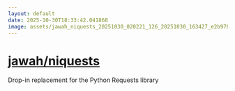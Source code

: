 ```yaml
---
layout: default
date: 2025-10-30T18:33:42.041868
image: assets/jawah_niquests_20251030_020221_126_20251030_163427_e2b978--20251030T174232190--cropped.png
---
```


# [jawah/niquests](https://github.com/jawah/niquests/)

Drop-in replacement for the Python Requests library
